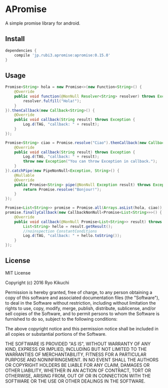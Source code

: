 # APromise
A simple promise library for android.

Install
-------
```build.gradle
dependencies {
    compile 'jp.rubi3.apromise:apromise:0.15.0'
}
```

Usage
-----
```Example.java
Promise<String> hola = new Promise<>(new Function<String>() {
    @Override
    public void function(@NonNull Resolver<String> resolver) throws Exception {
        resolver.fulfill("Hola!");
    }
}).thenCallback(new Callback<String>() {
    @Override
    public void callback(String result) throws Exception {
        Log.d(TAG, "callback: " + result);
    }
});

Promise<String> ciao = Promise.resolve("Ciao").thenCallback(new Callback<String>() {
    @Override
    public void callback(String result) throws Exception {
        Log.d(TAG, "callback: " + result);
        throw new Exception("You can throw Exception in callback.");
    }
}).catchPipe(new PipeNonNull<Exception, String>() {
    @Nullable
    @Override
    public Promise<String> pipe(@NonNull Exception result) throws Exception {
        return Promise.resolve("Bonjour!");
    }
});

Promise<List<String>> promise = Promise.all(Arrays.asList(hola, ciao));
promise.finallyCallback(new CallbackNonNull<Promise<List<String>>>() {
    @Override
    public void callback(@NonNull Promise<List<String>> result) throws Exception {
        List<String> hello = result.getResult();
        //noinspection ConstantConditions
        Log.d(TAG, "callback: " + hello.toString());
    }
});
```

License
-------

MIT License

Copyright (c) 2016 Ryo Kikuchi

Permission is hereby granted, free of charge, to any person obtaining a copy
of this software and associated documentation files (the "Software"), to deal
in the Software without restriction, including without limitation the rights
to use, copy, modify, merge, publish, distribute, sublicense, and/or sell
copies of the Software, and to permit persons to whom the Software is
furnished to do so, subject to the following conditions:

The above copyright notice and this permission notice shall be included in all
copies or substantial portions of the Software.

THE SOFTWARE IS PROVIDED "AS IS", WITHOUT WARRANTY OF ANY KIND, EXPRESS OR
IMPLIED, INCLUDING BUT NOT LIMITED TO THE WARRANTIES OF MERCHANTABILITY,
FITNESS FOR A PARTICULAR PURPOSE AND NONINFRINGEMENT. IN NO EVENT SHALL THE
AUTHORS OR COPYRIGHT HOLDERS BE LIABLE FOR ANY CLAIM, DAMAGES OR OTHER
LIABILITY, WHETHER IN AN ACTION OF CONTRACT, TORT OR OTHERWISE, ARISING FROM,
OUT OF OR IN CONNECTION WITH THE SOFTWARE OR THE USE OR OTHER DEALINGS IN THE
SOFTWARE.
